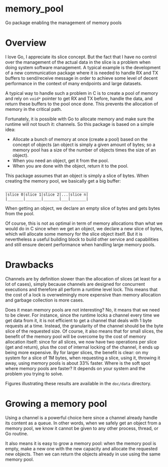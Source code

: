 # memory_pool
Go package enabling the management of memory pools

# Overview

I love Go, I appreciate its slice concept. But the fact that I have no control over the
management of the actual data in the slice is a problem when doing system software management.
A typical example is the development of a new communication package where it is needed to
handle RX and TX buffers to send/receive message in order to achieve some level of decent
performance in the context of many endpoints and large datasets.

A typical way to handle such a problem in C is to create a pool of memory and rely on `void*` pointer to get RX and TX before, handle the data, and return these buffers to the pool once
done. This prevents the allocation of memory in the critical path.

Fortunately, it is possible with Go to allocate memory and make sure the runtime will not
touch it: channels.
So this package is based on a simple idea:
- Allocate a bunch of memory at once (create a pool) based on the concept of objects (an object
is simply a given amount of bytes; so a memory pool has a size of the number of objects times
the size of an object).
- When you need an object, get it from the pool.
- When you are done with the object, return it to the pool.

This package assumes that an object is simply a slice of bytes. When creating the memory
pool, we basically get a big buffer:
```
_____________________________________
|slice 0|slice 1|slice 2|...|slice n|
|_______|_______|_______|___|_______|
```
When getting an object, we declare an empty slice of bytes and gets bytes from the pool.

Of course, this is not as optimal in term of memory allocations than what we would do in C since when we get an object, we declare a new slice of bytes, which will allocate some memory for the slice object itself. But it is nevertheless a useful building block to build other service and
capabilities and still ensure decent performance when handling large memory pools.

# Drawbacks

Channels are by definition slower than the allocation of slices (at least for a lot of cases), simply because
channels are designed for concurrent executions and therefore all perform a runtime level lock. This means
that the cost of a lock is overwelmingly more expensive than memory allocation and garbage collection is more
cases.

Does it mean memory pools are not interesting? No, it means that we need to be clever. For instance, since the
runtime locks a channel every time we get data from it, it is not efficient to get a channel that deals with
1 byte requests at a time. Instead, the granularity of the channel should be the byte slice of the requested
size. Of course, it also means that for small slices, the benefit of the memory pool will be overcome by
the cost of memory allocation itself: since for all slices, we now have two operations per slice (get and
return), plus the cost of internal locking of the channel, it ends up being more expensive. By for larger
slices, the benefit is clear: on my system for a slice of 1M bytes, when requesting a slice, using it, 
throwing it away, using memory pools is about 33% faster. Where is the soft spot where memory pools are 
faster? It depends on your system and the problem you trying to solve.

Figures illustrating these results are available in the `doc/data` directory.

# Growing a memory pool

Using a channel is a powerful choice here since a channel already handle its content as a queue.
In other words, when we safely get an object from a memory pool, we know it cannot be given to
any other process, thread, or Go routine.

It also means it is easy to grow a memory pool: when the memory pool is empty, make a new one with the new capacity and allocate the requested new objects. Then we can return the objects already in
use using the same memory pool.

